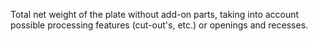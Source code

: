 Total net weight of the plate without add-on parts, taking into account possible processing features (cut-out's, etc.) or openings and recesses.